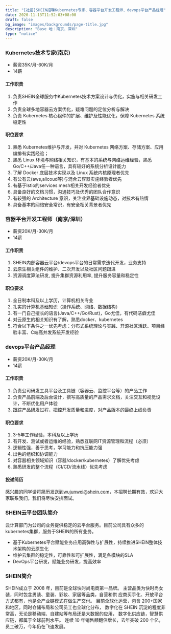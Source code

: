 ```yaml
---
title: "[社招]SHEIN招聘Kubernetes专家、容器平台开发工程师、devops平台产品经理"
date: 2020-11-13T11:52:03+08:00
draft: false
bg_image: "images/backgrounds/page-title.jpg"
description: "Base 地：南京、深圳"
type: "notice"
---
```


### Kubernetes技术专家(南京)

- 薪资35K/月-60K/月
- 14薪
#### 工作职责

1. 负责SHEIN全球服务中Kubernetes技术方案设计与优化，实施与相关研发工作
2. 负责全球多地容器云方案优化，疑难问题的定位分析与解决
3. 负责 Kubernetes 核心组件的扩展、维护及性能优化，保障 Kubernetes 系统稳定性 

#### 职位要求

1. 熟悉 Kubernetes维护与开发，并对 Kubernetes 网络方案、存储方案、应用编排有实践经验；
2. 熟悉 Linux 环境与网络相关知识，有基本的系统与网络运维经验，熟悉Go/C++/Java任一种语言，具有较好的系统分析设计能力
3. 了解 Docker 底层技术实现以及 Linux 系统内核原理者优先
4. 有公有云(aws,alicoud等)与混合云容器实施经验者优先
5. 有基于Istio的services mesh相关开发经验者优先
6. 具备良好的文档习惯，沟通技巧及优秀的团队合作意识
7. 有较强的 Architecture 意识，关注业界基础设施动态，对技术有热情
8. 具备基本的网络安全常识，有安全相关背景者优先


### 容器平台开发工程师（南京/深圳）

- 薪资20K/月-30K/月
- 14薪

#### 工作职责

1. SHEIN内部容器云平台/devops平台的日常需求迭代开发，业务支持
2. 云原生相关组件的维护、二次开发以及社区问题跟进
3. 资源调度算法研发, 提升集群资源利用率, 提升服务容量和稳定性

#### 职位要求

1. 全日制本科及以上学历，计算机相关专业
2. 扎实的计算机基础知识（操作系统、网络、数据结构）
3. 有一门自己擅长的语言(Java/C++/Go/Rust)，Go尤佳，有代码洁癖尤佳
4. 对云原生的相关知识有了解，熟悉docker、kubernetes
5. 符合以下条件之一优先考虑：分布式系统理论与实践、开源社区活跃、项目经验丰富、C端高并发系统开发经验


### devops平台产品经理

- 薪资20K/月-30K/月
- 14薪

#### 工作职责
1. 负责公司研发工具平台及工具链（容器云、监控平台等）的产品工作
2. 负责产品前端及后台设计，撰写高质量的产品需求文档，关注交互和视觉设计，不断优化用户体验
3. 跟踪产品研发过程，把控开发质量和进度，对产品版本的最终上线负责

#### 职位要求
1. 3-5年工作经验，本科及以上学历
2. 有开发、测试或者运维的经验，熟悉互联网IT资源管理和流程（必须）
3. 逻辑性强，善于思考，学习能力和抗压能力强
4. 出色的组织和协调能力
5. 对容器相关领域知识（容器/docker/kubernetes）了解优先考虑
6. 熟悉研发的整个流程（CI/CD/流水线）优先考虑

#### 投递简历

感兴趣的同学请将简历发送到[wujunwei@shein.com](mailto:wujunwei@shein.com)，本招聘长期有效，欢迎大家联系我们，我们将尽快安排面试。


### SHEIN云平台团队简介

云计算部门为公司的业务提供稳定的云平台服务。目前公司具有众多的kubernetes集群，服务于SHEIN的所有业务。
- 基于Kubernetes平台赋能业务应用高弹性与扩展性，持续推进SHEIN整体技术架构的云原生化
- 维护云集群的稳定性，可靠性和可扩展性，满足各模块的SLA
- DevOps平台研发，赋能业务研发，提高效率


### SHEIN简介

SHEIN成立于 2008 年，目前是全球快时尚电商第一品牌。 
主营品类为快时尚女装，同时包含男装、童装、彩妆、家居等品类，自营和供 应商买手化、开放平台方式都有，也是全产业链模式在做生产交付。 
目前全球化运营，包含 200+国家和地区，同时仓储布局和公司员工也全球化分布， 数字化在 SHEIN 沉淀的程度非常高，无论是移动端、自建站等布局还是大数据的应用， 数字化供应链，智慧供应链，都属于全球前列水平。 
连续 10 年销售额翻倍增长，去年突破 200 个亿，员工破万，今年仍在飞速发展。